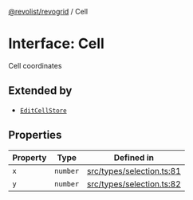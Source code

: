 [@revolist/revogrid](README.md) / Cell

# Interface: Cell

Cell coordinates

## Extended by

- [`EditCellStore`](Interface.EditCellStore.md)

## Properties

| Property | Type | Defined in |
| ------ | ------ | ------ |
| `x` | `number` | [src/types/selection.ts:81](https://github.com/revolist/revogrid/blob/93978cbf92b3c4002586c5528517b1ce86d856d9/src/types/selection.ts#L81) |
| `y` | `number` | [src/types/selection.ts:82](https://github.com/revolist/revogrid/blob/93978cbf92b3c4002586c5528517b1ce86d856d9/src/types/selection.ts#L82) |
